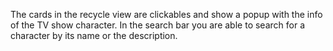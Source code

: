 The cards in the recycle view are clickables and show a popup with the info of the TV show character.
In the search bar you are able to search for a character by its name or the description.
